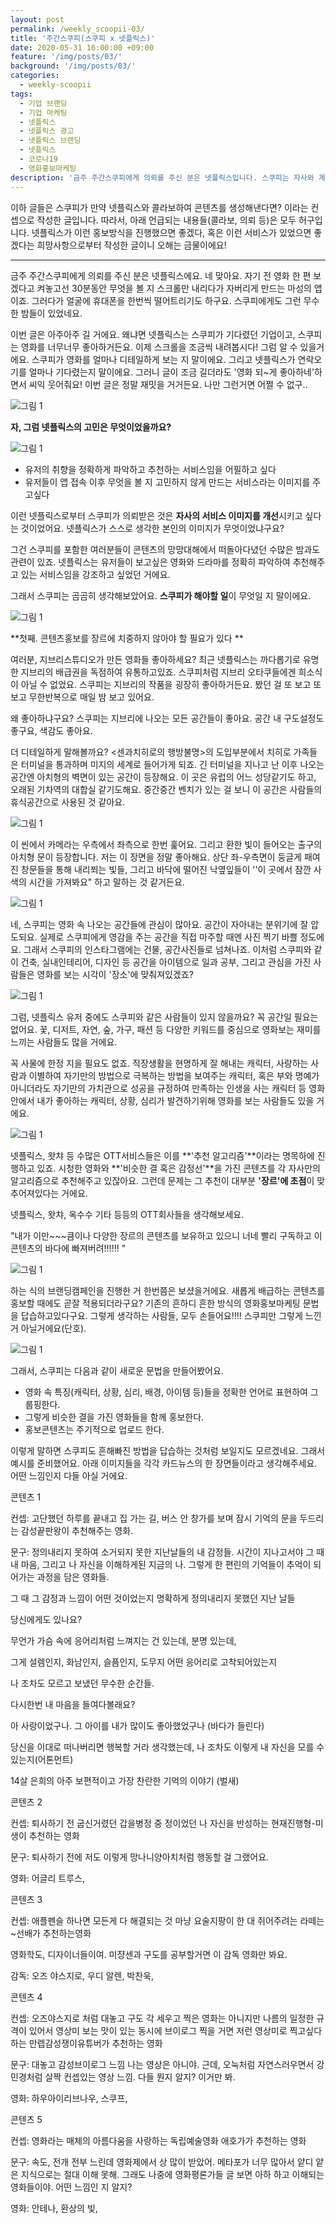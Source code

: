 ```yaml
---
layout: post
permalink: /weekly_scoopii-03/
title: '주간스쿠피(스쿠피 x 넷플릭스)'
date: 2020-05-31 16:00:00 +09:00
feature: '/img/posts/03/'
background: '/img/posts/03/'
categories:
  - weekly-scoopii
tags:
  - 기업 브랜딩
  - 기업 마케팅
  - 넷플릭스
  - 넷플릭스 광고
  - 넷플릭스 브랜딩
  - 넷플릭스
  - 코로나19
  - 영화홍보마케팅
description: '금주 주간스쿠피에게 의뢰를 주신 분은 넷플릭스입니다. 스쿠피는 자사와 계약한 개인 및 기업의 브랜딩과 마케팅을 컨설팅한다는 컨셉하에 만들어진 블로그입니다. 그 중, 주간스쿠피의 글은 의뢰 받은 브랜드의 콘텐츠를 기획하고 공유하는 컨셉으로 매주 목요일마다 포스팅됩니다.'
---
```




이하 글들은 스쿠피가 만약 넷플릭스와 콜라보하여 콘텐츠를 생성해낸다면? 이라는 컨셉으로 작성한 글입니다. 따라서, 아래 언급되는 내용들(콜라보, 의뢰 등)은 모두 허구입니다. 넷플릭스가 이런 홍보방식을 진행했으면 좋겠다, 혹은 이런 서비스가 있었으면 좋겠다는 희망사항으로부터 작성한 글이니 오해는 금물이에요!

***



금주 주간스쿠피에게 의뢰를 주신 분은 넷플릭스에요. 네 맞아요. 자기 전 영화 한 편 보겠다고 켜놓고선 30분동안 무엇을 볼 지 스크롤만 내리다가 자버리게 만드는 마성의 앱이죠. 그러다가 얼굴에 휴대폰을 한번씩 떨어트리기도 하구요. 스쿠피에게도 그런 무수한 밤들이 있었네요.



이번 글은 아주아주 길 거에요. 왜냐면 넷플릭스는 스쿠피가 기다렸던 기업이고, 스쿠피는 영화를 너무너무 좋아하거든요. 이제 스크롤을 조금씩 내려봅시다! 그럼 알 수 있을거에요. 스쿠피가 영화를 얼마나 디테일하게 보는 지 말이에요. 그리고 넷플릭스가 연락오기를  얼마나 기다렸는지 말이에요. 그러니 글이 조금 길더라도 '영화 되~게 좋아하네'하면서 씨익 웃어줘요! 이번 글은 정말 재밋을 거거든요. 나만 그런거면 어쩔 수 없구..

![그림 1](/img/posts/03/img1.jpeg)





 **자, 그럼 넷플릭스의 고민은 무엇이었을까요?**

![그림 1](/img/posts/03/img2.jpeg)



* 유저의 취향을 정확하게 파악하고 추천하는 서비스임을 어필하고 싶다
* 유저들이 앱 접속 이후 무엇을 볼 지 고민하지 않게 만드는 서비스라는 이미지를 주고싶다



이런 넷플릭스로부터 스쿠피가 의뢰받은 것은 **자사의 서비스 이미지를 개선**시키고 싶다는 것이었어요. 넷플릭스가 스스로 생각한 본인의 이미지가 무엇이었냐구요?

그건 스쿠피를 포함한 여러분들이 콘텐츠의 망망대해에서 떠돌아다녔던 수많은 밤과도 관련이 있죠. 넷플릭스는 유저들이 보고싶은 영화와 드라마를 정확히 파악하여 추천해주고 있는 서비스임을 강조하고 싶었던 거에요.



그래서 스쿠피는 곰곰히 생각해보았어요. **스쿠피가 해야할 일**이 무엇일 지 말이에요.

![그림 1](/img/posts/03/img3.jpeg)



**첫째. 콘텐츠홍보를 장르에 치중하지 않아야 할 필요가 있다 **

여러분, 지브리스튜디오가 만든 영화들 좋아하세요? 최근 넷플릭스는 까다롭기로 유명한 지브리의 배급권을 독점하여 유통하고있죠. 스쿠피처럼 지브리 오타쿠들에겐 희소식이 아닐 수 없었요. 스쿠피는 지브리의 작품을 굉장히 좋아하거든요. 봤던 걸 또 보고 또 보고 무한반복으로 매일 밤 보고 있어요.

왜 좋아하냐구요? 스쿠피는 지브리에 나오는 모든 공간들이 좋아요. 공간 내 구도설정도 좋구요, 색감도 좋아요.

더 디테일하게 말해볼까요? <센과치히로의 행방불명>의 도입부분에서 치히로 가족들은 터미널을 통과하며 미지의 세계로 들어가게 되죠. 긴 터미널을 지나고 난 이후 나오는 공간엔 아치형의 벽면이 있는 공간이 등장해요. 이 곳은 유럽의 어느 성당같기도 하고, 오래된 기차역의 대합실 같기도해요. 중간중간 벤치가 있는 걸 보니 이 공간은 사람들의 휴식공간으로 사용된 것 같아요.

![그림 1](/img/posts/03/img4.jpeg)



이 씬에서 카메라는 우측에서 좌측으로 한번 훑어요. 그리고 환한 빛이 들어오는 출구의 아치형 문이 등장합니다. 저는 이 장면을 정말 좋아해요. 상단 좌-우측면이 둥글게 패여진 창문들을 통해 내리쬐는 빛들, 그리고 바닥에 떨어진 낙옆잎들이 ''이 곳에서 잠깐 사색의 시간을 가져봐요" 하고 말하는 것 같거든요.  

![그림 1](/img/posts/03/img5.jpeg)



네, 스쿠피는 영화 속 나오는 공간들에 관심이 많아요. 공간이 자아내는 분위기에 잘 압도되요. 실제로 스쿠피에게 영감을 주는 공간을 직접 마주할 때엔 사진 찍기 바쁠 정도에요. 그래서 스쿠피의 인스타그램에는 건물, 공간사진들로 넘쳐나죠. 이처럼 스쿠피와 같이 건축, 실내인테리어, 디자인 등 공간을 아이템으로 일과 공부, 그리고 관심을 가진 사람들은 영화를 보는 시각이 '장소'에 맞춰져있겠죠?

![그림 1](/img/posts/03/img6.jpeg)



그럼, 넷플릭스 유저 중에도 스쿠피와 같은 사람들이 있지 않을까요? 꼭 공간일 필요는 없어요. 꽃, 디저트, 자연, 숲, 가구, 패션 등 다양한 키워드를 중심으로 영화보는 재미를 느끼는 사람들도 많을 거에요.

꼭 사물에 한정 지을 필요도 없죠. 직장생활을 현명하게 잘 해내는 캐릭터, 사랑하는 사람과 이별하여 자기만의 방법으로 극복하는 방법을 보여주는 캐릭터, 혹은 부와 명예가 아니더라도 자기만의 가치관으로 성공을 규정하여 만족하는 인생을 사는 캐릭터 등 영화 안에서 내가 좋아하는 캐릭터, 상황, 심리가 발견하기위해 영화를 보는 사람들도 있을 거에요.

![그림 1](/img/posts/03/img7.jpeg)



넷플릭스, 왓챠 등 수많은 OTT서비스들은 이를 **'추천 알고리즘'**이라는 명목하에 진행하고 있죠. 시청한 영화와 **'비슷한 결 혹은 감정선'**을 가진 콘텐츠를 각 자사만의 알고리즘으로 추천해주고 있잖아요. 그런데 문제는 그 추천이 대부분 **'장르'에 초점**이 맞추어져있다는 거에요.

넷플릭스, 왓챠, 옥수수 기타 등등의 OTT회사들을 생각해보세요.

"내가 이만~~~큼이나 다양한 장르의 콘텐츠를 보유하고 있으니 너네 빨리 구독하고 이 콘텐츠의 바다에 빠져버려!!!!!! "

![그림 1](/img/posts/03/img8.jpeg)



하는 식의 브랜딩캠페인을 진행한 거 한번쯤은 보셨을거에요. 새롭게 배급하는 콘텐츠를 홍보할 때에도 곧잘 적용되더라구요? 기존의 흔하디 흔한 방식의 영화홍보마케팅 문법을 답습하고있다구요. 그렇게 생각하는 사람들, 모두 손들어요!!!! 스쿠피만 그렇게 느낀 거 아닐거에요(단호).

![그림 1](/img/posts/03/img9.jpeg)





그래서, 스쿠피는 다음과 같이 새로운 문법을 만들어봤어요.

* 영화 속 특징(캐릭터, 상황, 심리, 배경, 아이템 등)들을 정확한 언어로 표현하여 그룹핑한다.
* 그렇게 비슷한 결을 가진 영화들을 함께 홍보한다.
* 홍보콘텐츠는 주기적으로  업로드 한다.



이렇게 말하면 스쿠피도 흔해빠진 방법을 답습하는 것처럼 보일지도 모르겠네요. 그래서 예시를 준비했어요. 아래 이미지들을 각각 카드뉴스의 한 장면들이라고 생각해주세요. 어떤 느낌인지 다들 아실 거에요.



콘텐츠 1

컨셉: 고단했던 하루를 끝내고 집 가는 길, 버스 안 창가를 보며 잠시 기억의 문을 두드리는 감성끝판왕이 추천해주는 영화.

문구: 정의내리지 못하여 소거되지 못한 지난날들의 내 감정들. 시간이 지나고서야 그 때 내 마음, 그리고 나 자신을 이해하게된 지금의 나. 그렇게 한 편린의 기억들이 추억이 되어가는 과정을 담은 영화들.



그 때 그 감정과 느낌이 어떤 것이었는지 명확하게 정의내리지 못했던 지난 날들

당신에게도 있나요?

무언가 가슴 속에 응어리처럼 느껴지는 건 있는데, 분명 있는데,

그게 설렘인지, 화남인지, 슬픔인지, 도무지 어떤 응어리로 고착되어있는지

나 조차도 모르고 보냈던 무수한 순간들.

다시한번 내 마음을 들여다볼래요?



아 사랑이었구나. 그 아이를 내가 많이도 좋아했었구나 (바다가 들린다)

당신을 이대로 떠나버리면 행복할 거라 생각했는데, 나 조차도 이렇게 내 자신을 모를 수 있는지(어톤먼트)

14살 은희의 아주 보편적이고 가장 찬란한 기억의 이야기 (벌새)



콘텐츠 2

컨셉: 퇴사하기 전 굽신거렸던 갑을병정 중 정이었던 나 자신을 반성하는 현재진행형-미생이 추천하는 영화

문구: 퇴사하기 전에 저도 이렇게 망나니양아치처럼 행동할 걸 그랬어요.

영화: 어글리 트루스,



콘텐츠 3

컨셉: 애플펜슬 하나면 모든게 다 해결되는 것 마냥 요술지팡이 한 대 쥐어주려는 라떼는~선배가 추천하는영화

영화학도, 디자이너들이여. 미쟝센과 구도를 공부할거면 이 감독 영화만 봐요.

감독: 오즈 야스지로, 우디 알렌, 박찬욱,





콘텐츠 4

컨셉: 오즈야스지로 처럼 대놓고 구도 각 세우고 찍은 영화는 아니지만 나름의 일정한 규격이 있어서 영상미 보는 맛이 있는 동시에 브이로그 찍을 거면 저런 영상미로 찍고싶다 하는 만렙감성쟁이유튜버가 추천하는 영화

문구: 대놓고 감성브이로그 느낌 나는 영상은 아니야. 근데, 오눅처럼 자연스러우면서 강민경처럼 살짝 컨셉있는 영상 느낌. 다들 뭔지 알지? 이거만 봐.

영화: 하우아이리브나우, 스쿠프,



콘텐츠 5

컨셉: 영화라는 매체의 아름다움을 사랑하는 독립예술영화 애호가가 추천하는 영화

문구: 속도, 전개 전부 느린데 영화제에서 상 많이 받았어. 메타포가 너무 많아서 얕디 얕은 지식으로는 절대 이해 못해. 그래도 나중에 영화평론가들 글 보면 아하 하고 이해되는 영화들이야. 어떤 느낌인 지 알지?

영화: 안테나, 환상의 빛,
